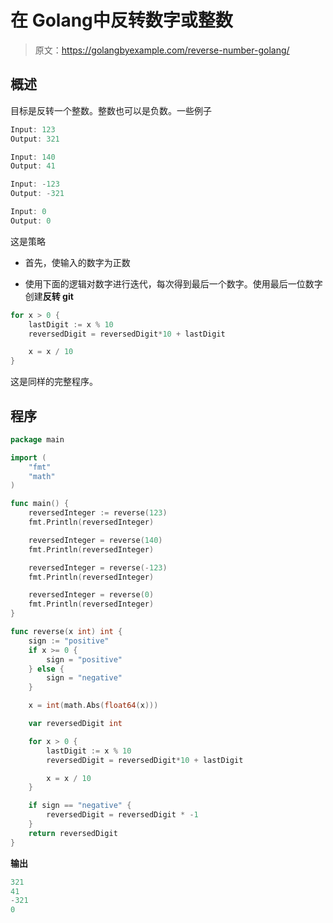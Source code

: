 # 在 Golang中反转数字或整数

> 原文：<https://golangbyexample.com/reverse-number-golang/>

## **概述**

目标是反转一个整数。整数也可以是负数。一些例子

```go
Input: 123
Output: 321

Input: 140
Output: 41

Input: -123
Output: -321

Input: 0
Output: 0
```

这是策略

*   首先，使输入的数字为正数

*   使用下面的逻辑对数字进行迭代，每次得到最后一个数字。使用最后一位数字创建**反转 git**

```go
for x > 0 {
	lastDigit := x % 10
	reversedDigit = reversedDigit*10 + lastDigit

	x = x / 10
}
```

这是同样的完整程序。

## **程序**

```go
package main

import (
	"fmt"
	"math"
)

func main() {
	reversedInteger := reverse(123)
	fmt.Println(reversedInteger)

	reversedInteger = reverse(140)
	fmt.Println(reversedInteger)

	reversedInteger = reverse(-123)
	fmt.Println(reversedInteger)

	reversedInteger = reverse(0)
	fmt.Println(reversedInteger)
}

func reverse(x int) int {
	sign := "positive"
	if x >= 0 {
		sign = "positive"
	} else {
		sign = "negative"
	}

	x = int(math.Abs(float64(x)))

	var reversedDigit int

	for x > 0 {
		lastDigit := x % 10
		reversedDigit = reversedDigit*10 + lastDigit

		x = x / 10
	}

	if sign == "negative" {
		reversedDigit = reversedDigit * -1
	}
	return reversedDigit
}
```

**输出**

```go
321
41
-321
0
```